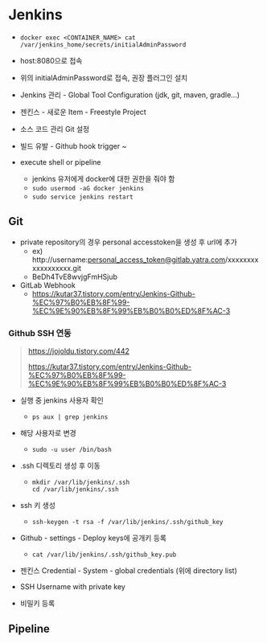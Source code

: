 # Jenkins

* ```shell
  docker exec <CONTAINER_NAME> cat /var/jenkins_home/secrets/initialAdminPassword
  ```

* host:8080으로 접속

* 위의 initialAdminPassword로 접속, 권장 플러그인 설치

* Jenkins 관리 - Global Tool Configuration (jdk, git, maven, gradle...)

* 젠킨스 - 새로운 Item - Freestyle Project

* 소스 코드 관리 Git 설정

* 빌드 유발 - Github hook trigger ~

* execute shell or pipeline

  * jenkins 유저에게 docker에 대한 권한을 줘야 함
  * `sudo usermod -aG docker jenkins`
  * `sudo service jenkins restart`

## Git

* private repository의 경우 personal accesstoken을 생성 후 url에 추가
    * ex) http://username:personal_access_token@gitlab.yatra.com/xxxxxxxxxxxxxxxxxx.git
    * BeDh4TvE8wvjgFmHSjub
* GitLab Webhook
    * https://kutar37.tistory.com/entry/Jenkins-Github-%EC%97%B0%EB%8F%99-%EC%9E%90%EB%8F%99%EB%B0%B0%ED%8F%AC-3

### Github SSH 연동

> https://jojoldu.tistory.com/442
>
> https://kutar37.tistory.com/entry/Jenkins-Github-%EC%97%B0%EB%8F%99-%EC%9E%90%EB%8F%99%EB%B0%B0%ED%8F%AC-3

* 실행 중 jenkins 사용자 확인

  * `ps aux | grep jenkins`

* 해당 사용자로 변경

  * `sudo -u user /bin/bash`

* .ssh 디렉토리 생성 후 이동

  * ```shell
    mkdir /var/lib/jenkins/.ssh
    cd /var/lib/jenkins/.ssh
    ```

* ssh 키 생성

  * `ssh-keygen -t rsa -f /var/lib/jenkins/.ssh/github_key`

* Github - settings - Deploy keys에 공개키 등록

  * `cat /var/lib/jenkins/.ssh/github_key.pub`

* 젠킨스 Credential - System - global credentials (위에 directory list)

* SSH Username with private key

* 비밀키 등록



## Pipeline

